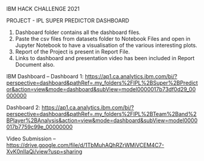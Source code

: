 IBM HACK CHALLENGE 2021

PROJECT - IPL SUPER PREDICTOR DASHBOARD


1) Dashboard folder contains all the dashboard files.
2) Paste the csv files from datasets folder to Notebook Files and open in Jupyter Notebook to have a visualisation of the various interesting plots.
3) Report of the Project is present in Report File.
4) Links to dashboard and presentation video has been included in Report Document also.


IBM Dashboard – 
Dashboard 1:
https://ap1.ca.analytics.ibm.com/bi/?perspective=dashboard&pathRef=.my_folders%2FIPL%2BSuper%2BPredictor&action=view&mode=dashboard&subView=model0000017b73df0d29_00000000

Dashboard 2:
https://ap1.ca.analytics.ibm.com/bi/?perspective=dashboard&pathRef=.my_folders%2FIPL%2BTeam%2Band%2BPlayer%2BAnalysis&action=view&mode=dashboard&subView=model0000017b7759c99e_00000000


Video Submission – 
https://drive.google.com/file/d/1TbMuhAQhRZrWMiVCEM4C7-XvK0nIIaQi/view?usp=sharing
